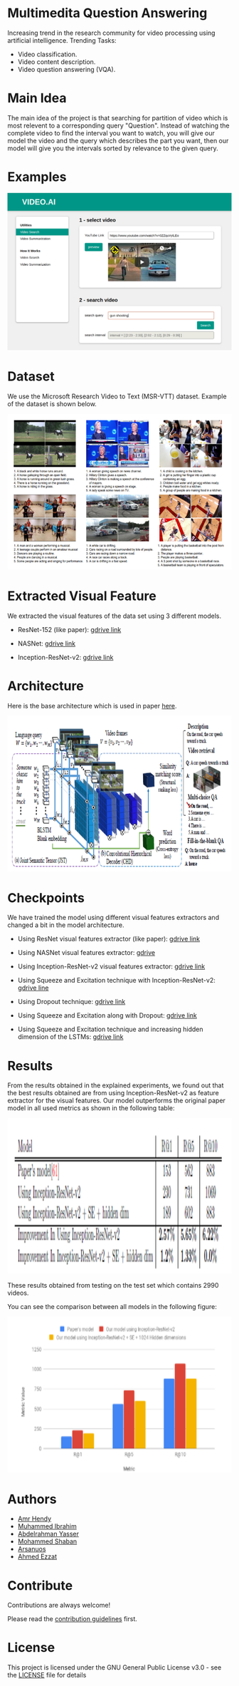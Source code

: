 # Multimedita Question Answering

Increasing trend in the research community for video processing using artificial intelligence.
Trending Tasks:
- Video classification.
- Video content description.
- Video question answering (VQA).

# Main Idea

The main idea of the project is that searching for partition of video which is most relevent to a corresponding query "Question".
Instead of watching the complete video to find the interval you want to watch, you will give our model the video and the query which describes the part you want, then our model will give you the intervals sorted by relevance to the given query.

# Examples

[![Watch the video](Images/sample_video.png)](https://youtu.be/VwxOHvsqeU0)

# Dataset

We use the Microsoft Research Video to Text (MSR-VTT) dataset.
Example of the dataset is shown below.
<p align="center">
  <img width="650" height="350" src="Images/dataset.PNG">
</p>

# Extracted Visual Feature
We extracted the visual features of the data set using 3 different models.

* ResNet-152 (like paper): [gdrive link](https://drive.google.com/open?id=16EANa7XI-pX9vjJJCpQXZeVfHGBIGird)

* NASNet: [gdrive link](https://drive.google.com/open?id=1-NkhaeHWdrQjdSRhqVVcYCXvZV6vp0tw)

* Inception-ResNet-v2: [gdrive link](https://drive.google.com/open?id=1X7l0Uc2dij0RZDXfizOZYc1EyRwjfxxG)


# Architecture

Here is the base architecture which is used in paper [here](https://arxiv.org/abs/1808.02559).

<p align="center">
  <img width="650" height="350" src="Images/arch.PNG">
</p>

# Checkpoints

We have trained the model using different visual features extractors and changed a bit in the model architecture.

* Using ResNet visual features extractor (like paper): [gdrive link](https://drive.google.com/open?id=11QgK_WM1QUM6-R6FLLDcBxSh1Aj9H13j)

* Using NASNet visual features extractor: [gdrive](https://drive.google.com/open?id=1ulXiHvIg3fZ4xrXIGfUQto84E8oEbBz0)

* Using Inception-ResNet-v2 visual features extractor: [gdrive link](https://drive.google.com/open?id=1X7l0Uc2dij0RZDXfizOZYc1EyRwjfxxG)

* Using Squeeze and Excitation technique with Inception-ResNet-v2: [gdrive line](https://drive.google.com/open?id=1KHUDPItXL3b0s7ojTZadoObVGX4yFvkw)

* Using Dropout technique: [gdrive link](https://drive.google.com/open?id=1bSXXHPSpg7jSkC2fUpe86R5naL4CZoHI)

* Using Squeeze and Excitation along with Dropout: [gdrive link](https://drive.google.com/open?id=1-6Av792Htkal_sp9lM_7PwbwGCrejKaE)

* Using Squeeze and Excitation technique and increasing hidden dimension of the LSTMs: [gdrive link](https://drive.google.com/open?id=1XZISh3Jg24jMuChZ5ChOb1kgvOEns2fC)


# Results

From the results obtained in the explained experiments,  we found out that the best results obtained are from using Inception-ResNet-v2 as feature extractor for the visual features. Our model outperforms the original paper model in all used metrics as shown in the following table:

<p align="center">
  <img width="650" height="350" src="Images/results.PNG">
</p>

These results obtained from testing on the test set which contains 2990 videos.

You can see the comparison between all models in the following figure:
<p align="center">
  <img width="650" height="350" src="Images/results2.PNG">
</p>

# Authors

* [Amr Hendy](https://github.com/AmrHendy)
* [Muhammed Ibrahim](https://github.com/MuhammedKhamis)
* [Abdelrahman Yasser](https://github.com/Abdelrhman-Yasser)
* [Mohammed Shaban](https://github.com/mohamed-shaapan)
* [Arsanuos](https://github.com/Arsanuos)
* [Ahmed Ezzat](https://github.com/AhmedMaghawry) 

# Contribute

Contributions are always welcome!

Please read the [contribution guidelines](contributing.md) first.


# License

This project is licensed under the GNU General Public License v3.0 - see the [LICENSE](LICENSE) file for details

